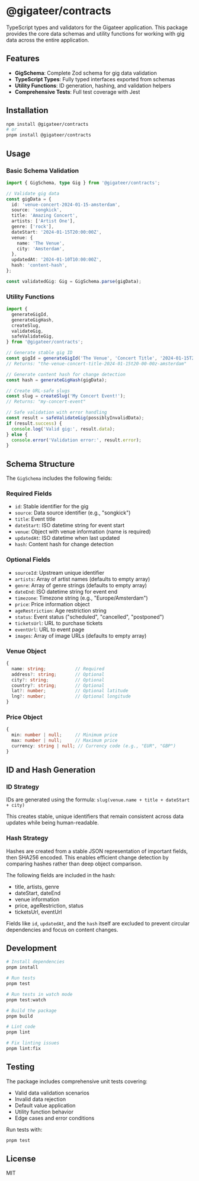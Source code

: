 # @gigateer/contracts

TypeScript types and validators for the Gigateer application. This package provides the core data schemas and utility functions for working with gig data across the entire application.

## Features

- **GigSchema**: Complete Zod schema for gig data validation
- **TypeScript Types**: Fully typed interfaces exported from schemas
- **Utility Functions**: ID generation, hashing, and validation helpers
- **Comprehensive Tests**: Full test coverage with Jest

## Installation

```bash
npm install @gigateer/contracts
# or
pnpm install @gigateer/contracts
```

## Usage

### Basic Schema Validation

```typescript
import { GigSchema, type Gig } from '@gigateer/contracts';

// Validate gig data
const gigData = {
  id: 'venue-concert-2024-01-15-amsterdam',
  source: 'songkick',
  title: 'Amazing Concert',
  artists: ['Artist One'],
  genre: ['rock'],
  dateStart: '2024-01-15T20:00:00Z',
  venue: {
    name: 'The Venue',
    city: 'Amsterdam',
  },
  updatedAt: '2024-01-10T10:00:00Z',
  hash: 'content-hash',
};

const validatedGig: Gig = GigSchema.parse(gigData);
```

### Utility Functions

```typescript
import {
  generateGigId,
  generateGigHash,
  createSlug,
  validateGig,
  safeValidateGig,
} from '@gigateer/contracts';

// Generate stable gig ID
const gigId = generateGigId('The Venue', 'Concert Title', '2024-01-15T20:00:00Z', 'Amsterdam');
// Returns: "the-venue-concert-title-2024-01-15t20-00-00z-amsterdam"

// Generate content hash for change detection
const hash = generateGigHash(gigData);

// Create URL-safe slugs
const slug = createSlug('My Concert Event!');
// Returns: "my-concert-event"

// Safe validation with error handling
const result = safeValidateGig(possiblyInvalidData);
if (result.success) {
  console.log('Valid gig:', result.data);
} else {
  console.error('Validation error:', result.error);
}
```

## Schema Structure

The `GigSchema` includes the following fields:

### Required Fields
- `id`: Stable identifier for the gig
- `source`: Data source identifier (e.g., "songkick")
- `title`: Event title
- `dateStart`: ISO datetime string for event start
- `venue`: Object with venue information (name is required)
- `updatedAt`: ISO datetime when last updated
- `hash`: Content hash for change detection

### Optional Fields
- `sourceId`: Upstream unique identifier
- `artists`: Array of artist names (defaults to empty array)
- `genre`: Array of genre strings (defaults to empty array)
- `dateEnd`: ISO datetime string for event end
- `timezone`: Timezone string (e.g., "Europe/Amsterdam")
- `price`: Price information object
- `ageRestriction`: Age restriction string
- `status`: Event status ("scheduled", "cancelled", "postponed")
- `ticketsUrl`: URL to purchase tickets
- `eventUrl`: URL to event page
- `images`: Array of image URLs (defaults to empty array)

### Venue Object
```typescript
{
  name: string;           // Required
  address?: string;       // Optional
  city?: string;          // Optional
  country?: string;       // Optional
  lat?: number;           // Optional latitude
  lng?: number;           // Optional longitude
}
```

### Price Object
```typescript
{
  min: number | null;     // Minimum price
  max: number | null;     // Maximum price
  currency: string | null; // Currency code (e.g., "EUR", "GBP")
}
```

## ID and Hash Generation

### ID Strategy
IDs are generated using the formula: `slug(venue.name + title + dateStart + city)`

This creates stable, unique identifiers that remain consistent across data updates while being human-readable.

### Hash Strategy
Hashes are created from a stable JSON representation of important fields, then SHA256 encoded. This enables efficient change detection by comparing hashes rather than deep object comparison.

The following fields are included in the hash:
- title, artists, genre
- dateStart, dateEnd
- venue information
- price, ageRestriction, status
- ticketsUrl, eventUrl

Fields like `id`, `updatedAt`, and the `hash` itself are excluded to prevent circular dependencies and focus on content changes.

## Development

```bash
# Install dependencies
pnpm install

# Run tests
pnpm test

# Run tests in watch mode
pnpm test:watch

# Build the package
pnpm build

# Lint code
pnpm lint

# Fix linting issues
pnpm lint:fix
```

## Testing

The package includes comprehensive unit tests covering:
- Valid data validation scenarios
- Invalid data rejection
- Default value application
- Utility function behavior
- Edge cases and error conditions

Run tests with:
```bash
pnpm test
```

## License

MIT